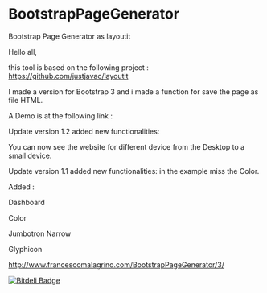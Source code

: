 BootstrapPageGenerator
======================

Bootstrap Page Generator as layoutit

Hello all,

this tool is based on the following project : https://github.com/justjavac/layoutit

I made a version for Bootstrap 3 and i made a function for save the page as file HTML.

A Demo is at the following link :

Update version 1.2 added new  functionalities: 

You can now see the website for different device from the Desktop to a small device.

Update version 1.1 added new  functionalities: in the example miss the Color.

Added :

Dashboard

Color

Jumbotron Narrow

Glyphicon


http://www.francescomalagrino.com/BootstrapPageGenerator/3/



[![Bitdeli Badge](https://d2weczhvl823v0.cloudfront.net/Vegetam/bootstrappagegenerator/trend.png)](https://bitdeli.com/free "Bitdeli Badge")

